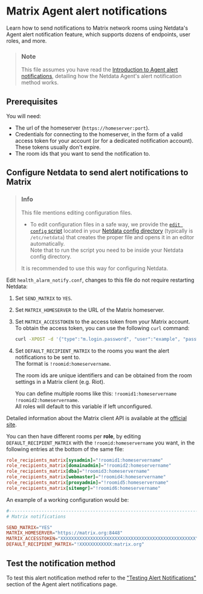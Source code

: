 # Matrix Agent alert notifications

Learn how to send notifications to Matrix network rooms using Netdata's Agent alert notification feature, which supports dozens of endpoints, user roles, and more.

> ### Note
>
> This file assumes you have read the [Introduction to Agent alert notifications](https://github.com/netdata/netdata/blob/master/health/notifications/README.md), detailing how the Netdata Agent's alert notification method works.

## Prerequisites

You will need:

- The url of the homeserver (`https://homeserver:port`).
- Credentials for connecting to the homeserver, in the form of a valid access token for your account (or for a dedicated notification account). These tokens usually don't expire.
- The room ids that you want to send the notification to.

## Configure Netdata to send alert notifications to Matrix

> ### Info
>
> This file mentions editing configuration files.  
>
> - To edit configuration files in a safe way, we provide the [`edit config` script](https://github.com/netdata/netdata/blob/master/docs/configure/nodes.md#use-edit-config-to-edit-configuration-files) located in your [Netdata config directory](https://github.com/netdata/netdata/blob/master/docs/configure/nodes.md#the-netdata-config-directory) (typically is `/etc/netdata`) that creates the proper file and opens it in an editor automatically.  
> Note that to run the script you need to be inside your Netdata config directory.
>
> It is recommended to use this way for configuring Netdata.

Edit `health_alarm_notify.conf`, changes to this file do not require restarting Netdata:

1. Set `SEND_MATRIX` to `YES`.
2. Set `MATRIX_HOMESERVER` to the URL of the Matrix homeserver.
3. Set `MATRIX_ACCESSTOKEN` to the access token from your Matrix account.  
    To obtain the access token, you can use the following `curl` command:

    ```bash
    curl -XPOST -d '{"type":"m.login.password", "user":"example", "password":"wordpass"}' "https://homeserver:8448/_matrix/client/r0/login"
    ```

4. Set `DEFAULT_RECIPIENT_MATRIX` to the rooms you want the alert notifications to be sent to.  
    The format is `!roomid:homeservername`.  

    The room ids are unique identifiers and can be obtained from the room settings in a Matrix client (e.g. Riot).

    You can define multiple rooms like this: `!roomid1:homeservername !roomid2:homeservername`.  
    All roles will default to this variable if left unconfigured.

Detailed information about the Matrix client API is available at the [official site](https://matrix.org/docs/guides/client-server.html).

You can then have different rooms per **role**, by editing `DEFAULT_RECIPIENT_MATRIX` with the `!roomid:homeservername` you want, in the following entries at the bottom of the same file:

```conf
role_recipients_matrix[sysadmin]="!roomid1:homeservername"
role_recipients_matrix[domainadmin]="!roomid2:homeservername"
role_recipients_matrix[dba]="!roomid3:homeservername"
role_recipients_matrix[webmaster]="!roomid4:homeservername"
role_recipients_matrix[proxyadmin]="!roomid5:homeservername"
role_recipients_matrix[sitemgr]="!roomid6:homeservername"
```

An example of a working configuration would be:

```conf
#------------------------------------------------------------------------------
# Matrix notifications

SEND_MATRIX="YES"
MATRIX_HOMESERVER="https://matrix.org:8448"
MATRIX_ACCESSTOKEN="XXXXXXXXXXXXXXXXXXXXXXXXXXXXXXXXXXXXXXXXXXXXXXXXXX"
DEFAULT_RECIPIENT_MATRIX="!XXXXXXXXXXXX:matrix.org"
```

## Test the notification method

To test this alert notification method refer to the ["Testing Alert Notifications"](https://github.com/netdata/netdata/blob/master/health/notifications/README.md#testing-alert-notifications) section of the Agent alert notifications page.
